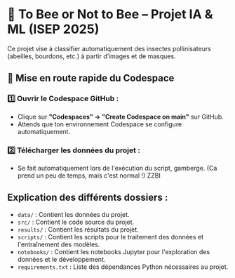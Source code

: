 # 🐝 To Bee or Not to Bee – Projet IA & ML (ISEP 2025)

Ce projet vise à classifier automatiquement des insectes pollinisateurs (abeilles, bourdons, etc.) à partir d’images et de masques.

## 🚀 Mise en route rapide du Codespace

### 1️⃣ Ouvrir le Codespace GitHub :
- Clique sur **"Codespaces" → "Create Codespace on main"** sur GitHub.
- Attends que ton environnement Codespace se configure automatiquement.

### 2️⃣ Télécharger les données du projet :

- Se fait automatiquement lors de l'exécution du script, gamberge. (Ca prend un peu de temps, mais c'est normal !) ZZBI

## Explication des différents dossiers :
- `data/` : Contient les données du projet.
- `src/` : Contient le code source du projet.
- `results/` : Contient les résultats du projet.
- `scripts/` : Contient les scripts pour le traitement des données et l'entraînement des modèles.
- `notebooks/` : Contient les notebooks Jupyter pour l'exploration des données et le développement.
- `requirements.txt` : Liste des dépendances Python nécessaires au projet.


